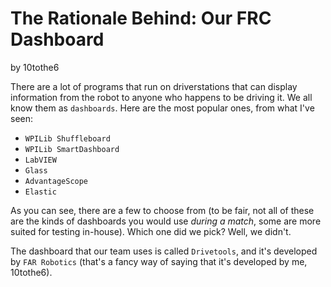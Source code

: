 # The Rationale Behind: Our FRC Dashboard

by 10tothe6

There are a lot of programs that run on driverstations that can display information from the robot to anyone who happens to be driving it. We all know them as `dashboards`. Here are the most popular ones, from what I've seen:

* `WPILib Shuffleboard`
* `WPILib SmartDashboard`
* `LabVIEW`
* `Glass`
* `AdvantageScope`
* `Elastic`

As you can see, there are a few to choose from (to be fair, not all of these are the kinds of dashboards you would use *during a match*, some are more suited for testing in-house). Which one did we pick? Well, we didn't.

The dashboard that our team uses is called `Drivetools`, and it's developed by `FAR Robotics` (that's a fancy way of saying that it's developed by me, 10tothe6).

